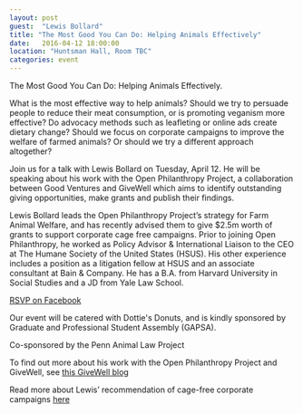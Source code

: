 ```yaml
---
layout: post
guest:  "Lewis Bollard"
title: "The Most Good You Can Do: Helping Animals Effectively"
date:   2016-04-12 18:00:00
location: "Huntsman Hall, Room TBC"
categories: event
---
```


The Most Good You Can Do: Helping Animals Effectively. 

What is the most effective way to help animals? Should we try to persuade people to reduce their meat consumption, or is promoting veganism more effective? Do advocacy methods such as leafleting or online ads create dietary change? Should we focus on corporate campaigns to improve the welfare of farmed animals? Or should we try a different approach altogether?

Join us for a talk with Lewis Bollard on Tuesday, April 12. He will be speaking about his work with the Open Philanthropy Project, a collaboration between Good Ventures and GiveWell which aims to identify outstanding giving opportunities, make grants and publish their findings.

Lewis Bollard leads the Open Philanthropy Project’s strategy for Farm Animal Welfare, and has recently advised them to give $2.5m worth of grants to support corporate cage free campaigns. Prior to joining Open Philanthropy, he worked as Policy Advisor & International Liaison to the CEO at The Humane Society of the United States (HSUS). His other experience includes a position as a litigation fellow at HSUS and an associate consultant at Bain & Company. He has a B.A. from Harvard University in Social Studies and a JD from Yale Law School.

[RSVP on Facebook](https://www.facebook.com/events/554661628041183/)

Our event will be catered with Dottie's Donuts, and is kindly sponsored by Graduate and Professional Student Assembly (GAPSA).

Co-sponsored by the Penn Animal Law Project

To find out more about his work with the Open Philanthropy Project and GiveWell, see [this GiveWell blog](http://blog.givewell.org/2015/09/11/incoming-program-officer-lewis-bollard/)

Read more about Lewis’ recommendation of cage-free corporate campaigns [here](http://www.openphilanthropy.org/blog/initial-grants-support-corporate-cage-free-reforms)
